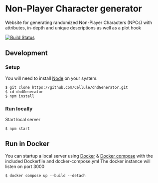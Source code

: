 # Non-Player Character generator
Website for generating randomized Non-Player Characters (NPCs) with attributes, in-depth and unique descriptions as well as a plot hook

[![Build Status](https://dev.azure.com/cellule/NpcGenerator/_apis/build/status/NpcGenerator-CI?branchName=master)](https://dev.azure.com/cellule/NpcGenerator/_build/latest?definitionId=1?branchName=master)

## Development
### Setup
You will need to install [Node](https://nodejs.org/) on your system.

```
$ git clone https://github.com/Cellule/dndGenerator.git
$ cd dndGenerator
$ npm install
```

### Run locally
Start local server
```
$ npm start
```

## Run in Docker
You can startup a local server using [Docker](https://www.docker.com/) & [Docker compose](https://docs.docker.com/compose/) with the included Dockerfile and docker-compose.yml
The docker instance will listen on port 3000

```
$ docker compose up --build --detach
```
